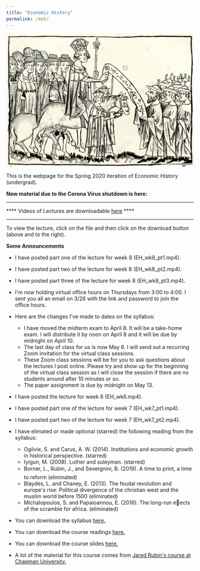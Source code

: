 ```yaml
---
title: "Economic History"
permalink: /eeh/
---
```


![Henry_VII_Juden](/assets/images/Henry_VII_Juden.png)

This is the webpage for the Spring 2020 iteration of Economic History (undergrad).

**New material due to the Corona Virus shutdown is here:**

*********************************************************************
**** Videos of Lectures are downloadable [here](https://github.com/noeldjohnson/Economic-History-Lectures) ****
*********************************************************************


To view the lecture, click on the file and then click on the download button (above and to the right).

**Some Announcements**

* I have posted part one of the lecture for week 8 (EH_wk8_pt1.mp4).

* I have posted part two of the lecture for week 8 (EH_wk8_pt2.mp4).

* I have posted part three of the lecture for week 8 (EH_wk8_pt3.mp4).

* I'm now holding virtual office hours on Thursdays from 3:00 to 4:00. I sent you all an email on 3/26 with the link and password to join the office hours.

* Here are the changes I've made to dates on the syllabus:
  * I have moved the midterm exam to April 8. It will be a take-home exam. I will distribute it by noon on April 8 and it will be due by midnight on April 10.
  * The last day of class for us is now May 6. I will send out a recurring Zoom invitation for the virtual class sessions.
  * These Zoom class sessions will be for you to ask questions about the lectures I post online. Please try and show up for the beginning of the virtual class session as I will close the session if there are no students around after 10 minutes or so.
  * The paper assignment is due by midnight on May 13.

* I have posted the lecture for week 6 (EH_wk6.mp4).

* I have posted part one of the lecture for week 7 (EH_wk7_pt1.mp4).

* I have posted part two of the lecture for week 7 (EH_wk7_pt2.mp4).

* I have elimated or made optional (starred) the following reading from the syllabus:
  * Ogilvie, S. and Carus, A. W. (2014). Institutions and economic growth in historical perspective. (starred)
  * Iyigun, M. (2008). Luther and suleyman. (starred)
  * Borner, L., Rubin, J., and Severgnini, B. (2019). A time to print, a time to reform (eliminated)
  * Blaydes, L. and Chaney, E. (2013). The feudal revolution and europe's rise: Political divergence
of the christian west and the muslim world before 1500 (eliminated)
  * Michalopoulos, S. and Papaioannou, E. (2016). The long-run eects of the scramble for africa. (eliminated)


* You can download the syllabus [here.](https://www.dropbox.com/s/8fy1d5ckuczkny9/EH%20Syllabus%20SP20.pdf?dl=0)

* You can download the course readings [here.](https://www.dropbox.com/sh/lzi4v8ahad6btqq/AACZhvgcFu2krsG3TqeOsTlLa?dl=0)

* You can download the course slides [here.](https://www.dropbox.com/sh/n5sur1dul0ncw82/AABzFzxW7D6Uf6TI43-jvv6Na?dl=0)

* A lot of the material for this course comes from [Jared Rubin's course at Chapman University.](https://www.jaredcrubin.com/teaching)
